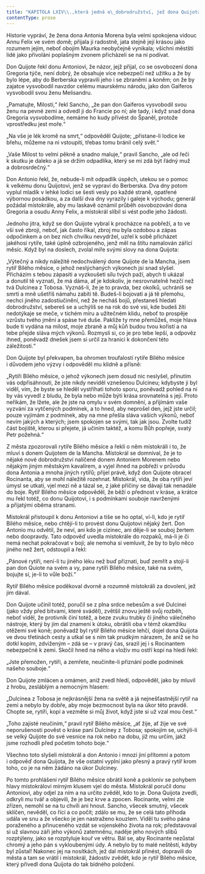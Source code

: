 ```yaml
---
title: "KAPITOLA LXIV\\.,která jedná o\_dobrodružství, jež dona Quijota zarmoutilo nejvíce ze všech, která ho dosud byla potkala\\."
contentType: prose
---
```


<section>

Historie vypráví, že žena dona Antonia Morena byla velmi spokojena vidouc Annu Felix ve svém domě; přijala ji radostně, jata stejně její krásou jako rozumem jejím, neboť obojím Maurka neobyčejně vynikala; všichni městští lidé jako přivoláni poplašným zvonem přicházeli se na ni podívat.

Don Quijote řekl donu Antoniovi, že názor, jejž přijal, co se osvobození dona Gregoria týče, není dobrý, že obsahuje více nebezpečí než užitku a že by bylo lépe, aby do Berberska vypravili jeho i se zbraněmi a koněm; on že by zajatce vysvobodil navzdor celému maurskému národu, jako don Gaiferos vysvobodil svou ženu Melisandru.

„Pamatujte, Milosti,“ řekl Sancho, „že pan don Gaiferos vysvobodil svou ženu na pevné zemi a odvedl ji do Francie po ní; ale tady, i když snad dona Gregoria vysvobodíme, nemáme ho kudy přivést do Španěl, protože vprostředku jest moře.“

„Na vše je lék kromě na smrt,“ odpověděl Quijote; „přistane-li lodice ke břehu, můžeme na ni vstoupiti, třebas tomu bránil celý svět.“

„Vaše Milost to velmi pěkně a snadno maluje,“ pravil Sancho, „ale od řeči k skutku je daleko a já se držím odpadlíka, který se mi zdá být řádný muž a dobrosrdečný.“

Don Antonio řekl, že, nebude-li mít odpadlík úspěch, utekou se o pomoc k velkému donu Quijotovi, jenž se vypraví do Berberska. Dva dny potom vyplul mladík v lehké lodici se šesti vesly po každé straně, opatřené výbornou posádkou, a za další dva dny vyrazily i galeje k východu; generál požádal místokrále, aby mu laskavě oznámil průběh osvobozování dona Gregoria a osudu Anny Felix, a místokrál slíbil si vést podle jeho žádosti.

Jednoho jitra, když se don Quijote vybral k procházce na pobřeží, a to ve vší své zbroji, neboť, jak často říkal, zbroj mu byla ozdobou a zápas odpočinkem a on bez nich chvilku nevydržel, uzřel k sobě přicházet jakéhosi rytíře, také úplně ozbrojeného, jenž měl na štítu namalován zářící měsíc. Když byl na doslech, zvolal míře svými slovy na dona Quijota:

„Výtečný a nikdy náležitě nedochválený done Quijote de la Mancha, jsem rytíř Bílého měsíce, o jehož neslýchaných výkonech jsi snad slyšel. Přicházím s tebou zápasiti a vyzkoušeti sílu tvých paží, abych ti ukázal a donutil tě vyznati, že má dáma, ať je kdokoliv, je nesrovnatelně hezčí než tvá Dulcinea z Tobosa. Vyznáš-li, že je to pravda, bez okolků, uchráníš se smrti a mně ušetříš námahu zabíti tě. Budeš-li bojovati a já tě přemohu, nechci jiného zadostiučinění, než že necháš bojů, přestaneš hledati dobrodružství, sebereš se a uchýlíš se na rok do své vsi, kde budeš žíti nedotýkaje se meče, v tichém míru a užitečném klidu, neboť to prospěje vzrůstu tvého jmění a spáse tvé duše. Pakliže ty mne přemůžeš, moje hlava bude ti vydána na milost, moje zbraně a můj kůň budou tvou kořistí a na tebe přejde sláva mých výkonů. Rozmysli si, co je pro tebe lepší, a odpověz ihned, poněvadž dnešek jsem si určil za hranici k dokončení této záležitosti.“

Don Quijote byl překvapen, ba ohromen troufalostí rytíře Bílého měsíce i důvodem jeho výzvy i odpověděl mu klidně a přísně:

„Rytíři Bílého měsíce, o jehož výkonech jsem dosud nic neslyšel, přinutím vás odpřisáhnouti, že jste nikdy neviděl vznešenou Dulcineu; kdybyste ji byl viděl, vím, že byste se hleděl vystříhati tohoto sporu, poněvadž pohled na ni by vás vyvedl z bludu, že byla nebo může býti krása srovnatelná s její. Proto neříkám, že lžete, ale že jste na omylu v svém domnění, a přijímám vaše vyzvání za vytčených podmínek, a to hned, aby neprošel den, jejž jste určil; pouze vyjímám z podmínek, aby na mne přešla sláva vašich výkonů, neboť nevím jakých a kterých; jsem spokojen se svými, tak jak jsou. Zvolte tudíž část bojiště, kterou si přejete, já učiním taktéž, a komu Bůh popřeje, svatý Petr požehná.“

Z města zpozorovali rytíře Bílého měsíce a řekli o něm místokráli i to, že mluví s donem Quijotem de la Mancha. Místokrál se domníval, že je to nějaké nové dobrodružství nalíčené donem Antoniem Morenem nebo nějakým jiným městským kavalírem, a vyjel ihned na pobřeží v průvodu dona Antonia a mnoha jiných rytířů; přijel právě, když don Quijote obracel Rocinanta, aby se mohl náležitě rozehnat. Místokrál, vida, že oba rytíři jeví úmysl se utkati, vjel mezi ně a tázal se, z jaké příčiny se dávají tak nenadále do boje. Rytíř Bílého měsíce odpověděl, že běží o přednost v kráse, a krátce mu řekl totéž, co donu Quijotovi, i s podmínkami souboje navrženými a přijatými oběma stranami.

Místokrál přistoupil k donu Antoniovi a tiše se ho optal, ví-li, kdo je rytíř Bílého měsíce, nebo chtějí-li to provést donu Quijotovi nějaký žert. Don Antonio mu odvětil, že neví, ani kdo je cizinec, ani děje-li se souboj žertem nebo doopravdy. Tato odpověď uvedla místokrále do rozpaků, má-li je či nemá nechat pokračovat v boji; ale nemoha si vemluvit, že by to bylo něco jiného než žert, odstoupil a řekl:

„Pánové rytíři, není-li tu jiného léku než buď přiznati, buď zemřít a stojí-li pan don Quiote na svém a vy, pane rytíři Bílého měsíce, také na svém, bojujte si, je-li to vůle boží.“

Rytíř Bílého měsíce poděkoval dvorně a rozumně místokráli za dovolení, jež jim dával.

Don Quijote učinil totéž, poručil se z plna srdce nebesům a své Dulcinei (jako vždy před bitvami, které sváděl), zvětšil znovu ještě svůj rozběh, neboť viděl, že protivník činí totéž, a beze zvuku trubky či jiného válečného nástroje, který by jim dal znamení k útoku, obrátili oba v témž okamžiku otěžemi své koně; poněvadž byl rytíř Bílého měsíce lehčí, dojel dona Quijota ve dvou třetinách cesty a utkal se s ním tak prudkým nárazem, že aniž se ho dotkl kopím, zdviženým – zdá se – v pravý čas, srazil jej i s Rocinantem nebezpečně k zemi. Skočil hned na něho a vloživ mu ostří kopí na hledí řekl:

„Jste přemožen, rytíři, a zemřete, neučiníte-li přiznání podle podmínek našeho souboje.“

Don Quijote zmlácen a omámen, aniž zvedl hledí, odpověděl, jako by mluvil z hrobu, zesláblým a nemocným hlasem:

„Dulcinea z Tobosa je nejkrásnější žena na světě a já nejnešťastnější rytíř na zemi a nebylo by dobře, aby moje bezmocnost byla na úkor této pravdě. Chopte se, rytíři, kopí a vezměte si můj život, když jste si už vzal mou čest.“

„Toho zajisté neučiním,“ pravil rytíř Bílého měsíce, „ať žije, ať žije ve své neporušenosti pověst o kráse paní Dulciney z Tobosa; spokojím se, uchýlí-li se velký Quijote do své vesnice na rok nebo na dobu, již mu určím, jakž jsme rozhodli před početím tohoto boje.“

Všechno toto slyšeli místokrál a don Antonio i mnozí jiní přítomní a potom i odpověď dona Quijota, že vše ostatní vyplní jako přesný a pravý rytíř krom toho, co je na něm žádáno na úkor Dulciney.

Po tomto prohlášení rytíř Bílého měsíce obrátil koně a pokloniv se pohybem hlavy místokrálovi mírným klusem vjel do města. Místokrál poručil donu Antoniovi, aby odjel za ním a na určito zvěděl, kdo to je. Dona Quijota zvedli, odkryli mu tvář a objevili, že je bez krve a zpocen. Rocinante, velmi zle zřízen, nemohl se na tu chvíli ani hnout. Sancho, všecek smutný, všecek sklíčen, nevěděl, co říci a co počít; zdálo se mu, že se celá tato příhoda udála ve snu a že všecko je jen nastraženo kouzlem. Viděl tu svého pána poraženého a přinuceného vzdát se vojenského života na rok; představoval si už slavnou záři jeho výkonů zatemněnu, naděje jeho nových slibů rozptýleny, jako se rozptyluje kouř ve větru. Bál se, aby Rocinante nezůstal chromý a jeho pán s vykloubenými údy. A nebylo by to malé neštěstí, kdyby byl zůstal! Nakonec jej na nosítkách, jež dal místokrál přinést, dopravili do města a tam se vrátil i místokrál, žádostiv zvědět, kdo je rytíř Bílého měsíce, který přivedl dona Quijota do tak bídného položení.

</section>
